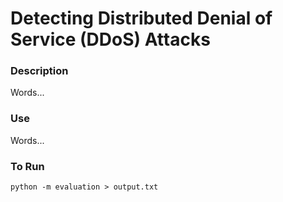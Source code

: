 # Detecting Distributed Denial of Service (DDoS) Attacks

### Description
Words...

### Use
Words...

### To Run
`python -m evaluation > output.txt`


